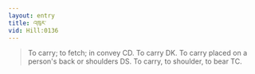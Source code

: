 ```yaml
---
layout: entry
title: འཁུར་
vid: Hill:0136
---
```

> To carry; to fetch; in convey CD. To carry DK. To carry placed on a person's back or shoulders DS. To carry, to shoulder, to bear TC.
